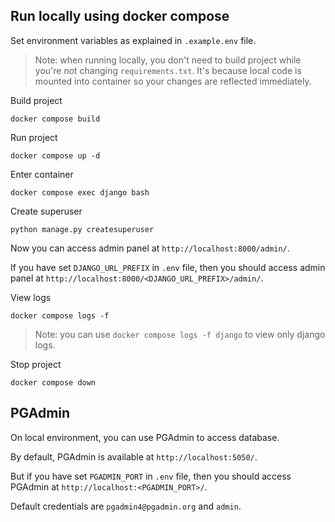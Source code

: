 ## Run locally using docker compose


Set environment variables as explained in `.example.env` file.

> Note: when running locally, you don't need to build project while you're not changing `requirements.txt`. 
> It's because local code is mounted into container so your changes are reflected immediately.

Build project
```shell
docker compose build
```

Run project
```shell
docker compose up -d
```

Enter container
```shell
docker compose exec django bash
```

Create superuser
```shell
python manage.py createsuperuser
```

Now you can access admin panel at `http://localhost:8000/admin/`.

If you have set `DJANGO_URL_PREFIX` in `.env` file, 
then you should access admin panel at `http://localhost:8000/<DJANGO_URL_PREFIX>/admin/`.

View logs
```shell
docker compose logs -f
```

> Note: you can use `docker compose logs -f django` to view only django logs.

Stop project
```shell
docker compose down
```

## PGAdmin

On local environment, you can use PGAdmin to access database.

By default, PGAdmin is available at `http://localhost:5050/`.

But if you have set `PGADMIN_PORT` in `.env` file, 
then you should access PGAdmin at `http://localhost:<PGADMIN_PORT>/`.

Default credentials are `pgadmin4@pgadmin.org` and `admin`.
